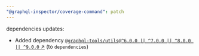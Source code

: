 ```yaml
---
"@graphql-inspector/coverage-command": patch
---
```

dependencies updates:
  - Added dependency [`@graphql-tools/utils@^6.0.0 || ^7.0.0 || ^8.0.0 || ^9.0.0` ↗︎](https://www.npmjs.com/package/@graphql-tools/utils/v/6.0.0) (to `dependencies`)
